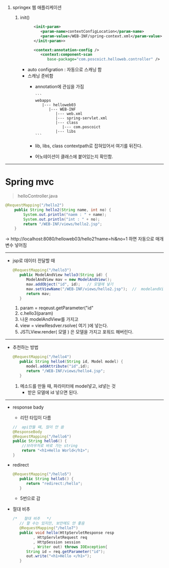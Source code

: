 1. springex 웹 애플리케이션 
	1. init()
         ```xml
               <init-param>
                  <param-name>contextConfigLocation</param-name>
                  <param-value>/WEB-INF/spring-context.xml</param-value>
               </init-param>>
         ```		
         ```xml
               <context:annotation-config />
                  <context:component-scan
                     base-package="com.poscoict.helloweb.controller" />
         ```
	
         - auto configration : 자동으로 스캐닝 함 
         - 스캐닝 준비함
            - annotation에 관심을 가짐

                  ```
                  webapps
                     |--- helloweb03
                        |--- WEB-INF
                           |--- web.xml
                           |--- spring-servlet.xml
                           |--- class
                              |--- com.poscoict
                           |--- libs
                  ```

            - lib, libs, class contextpath로 잡혀있어서 여기를 뒤진다.
            - 어노테이션이 클래스에 붙어있는지 확인함. 

------
# Spring mvc
> helloController.java


```java
@RequestMapping("/hello2")
	public String hello2(String name, int no) {
		System.out.println("naem : " + name);
		System.out.println("int : " + no);
		return "/WEB-INF/views/hello2.jsp";
	}
```
-> http://localhost:8080/helloweb03/hello2?name=hi&no=1
하면 자동으로 매개변수 넣어짐

------

+ jsp로 데이터 전달할 때

   ```java
   @RequestMapping("/hello3")
      public ModelAndView hello3(String id) {
         ModelAndView mav = new ModelAndView();
         mav.addObject("id", id);	// 모델에 넣기
         mav.setViewName("/WEB-INF/views/hello2.jsp");	//	modelandView에 넣어야함
         return mav;
      }
   ```

   1. param = reqeust.getParameter("id"
   2. c.hello3(param)
   3. 나온 modelAndView를 가지고
   4. view = viewResdver.rsolve( 여기 )에 넣는다.
   5. JSTLView.render( 모델 ) 은 모델을 가지고 포워드 해버린다.


------
+ 추천하는 방법

   ```java
   @RequestMapping("/hello4")
      public String hello4(String id, Model model) {
         model.addAttribute("id",id);
         return "/WEB-INF/views/hello4.jsp";
      }
   ```
   1. 메소드를 만들 때, 파라미터에 model넣고, id넣는 것
      + 받은 모델에 id 넣으면 된다. 


-----
+ response bady 
	+ 리턴 타입이 다름
	
	```java
	//	api만들 때, 많이 안 씀
	@ResponseBody
	@RequestMapping("/hello6")
	public String hello6() {
		//브라우저로 바로 가는 string 
		return "<h1>Hello World</h1>";
	}
	``` 
	
+ redirect

   ```java
   @RequestMapping("/hello5")
      public String hello5() { 
         return "redirect:/hello";
      }
   ```
	+ 5번으로 감


+ 절대 비추

   ```java
   /*	절대 비추	*/
      // 할 수는 있지만, 보안에도 안 좋음 
      @RequestMapping("/hello7")
      public void hello(HttpServletResponse resp
            , HttpServletRequest req
            , HttpSession session
            , Writer out) throws IOException{
         String id = req.getParameter("id");
         out.write("<h1>Hello </h1>");
      }
   ```